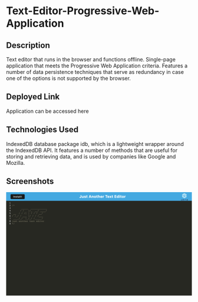 # Text-Editor-Progressive-Web-Application

## Description

Text editor that runs in the browser and functions offline. Single-page application that meets the Progressive Web Application criteria. Features a number of data persistence techniques that serve as redundancy in case one of the options is not supported by the browser. 

## Deployed Link

Application can be accessed here [
](https://applicationtextedit-e75241ec92f7.herokuapp.com/)
## Technologies Used

IndexedDB database
package idb, which is a lightweight wrapper around the IndexedDB API. It features a number of methods that are useful for storing and retrieving data, and is used by companies like Google and Mozilla.

## Screenshots

![screenshot](/images/screenshot.png)
